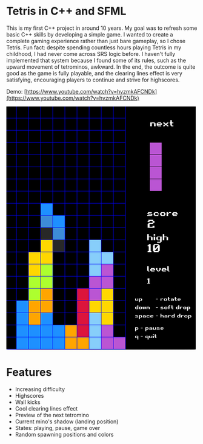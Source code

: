 # Tetris in C++ and SFML

This is my first C++ project in around 10 years. My goal was to refresh some basic C++ skills by developing a simple game. I wanted to create a complete gaming experience rather than just bare gameplay, so I chose Tetris. Fun fact: despite spending countless hours playing Tetris in my childhood, I had never come across SRS logic before. I haven't fully implemented that system because I found some of its rules, such as the upward movement of tetrominos, awkward. In the end, the outcome is quite good as the game is fully playable, and the clearing lines effect is very satisfying, encouraging players to continue and strive for highscores.

Demo: [https://www.youtube.com/watch?v=hvzmkAFCNDk](https://www.youtube.com/watch?v=hvzmkAFCNDk)

[![Gameplay demo](./tetris-game.png)](https://www.youtube.com/watch?v=hvzmkAFCNDk)

# Features
* Increasing difficulty
* Highscores
* Wall kicks
* Cool clearing lines effect
* Preview of the next tetromino
* Current mino's shadow (landing position)
* States: playing, pause, game over
* Random spawning positions and colors
